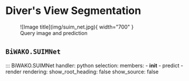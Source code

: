 # Diver's View Segmentation

<figure markdown>
  ![Image title](img/suim_net.jpg){ width="700" }
  <figcaption>Query image and prediction</figcaption>
</figure>

## `BiWAKO.SUIMNet`

::: BiWAKO.SUIMNet
    handler: python
    selection:
        members:
            - __init__
            - predict
            - render
    rendering:
        show_root_heading: false
        show_source: false
